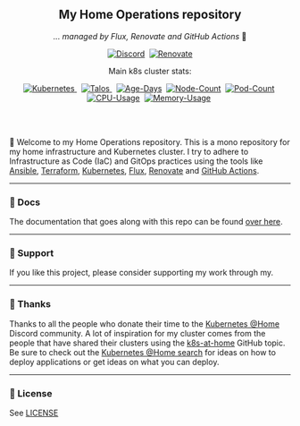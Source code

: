 <div align="center">

## My Home Operations repository

_... managed by Flux, Renovate and GitHub Actions_ :robot:

[![Discord](https://img.shields.io/discord/673534664354430999?style=for-the-badge&label&logo=discord&logoColor=white&color=blue)](https://discord.gg/home-operations)&nbsp;
[![Renovate](https://img.shields.io/badge/powered_by-Renovate-blue?style=for-the-badge&logo=renovate)](https://www.mend.io/renovate/)

Main k8s cluster stats:

[![Kubernetes](https://img.shields.io/badge/dynamic/yaml?url=https%3A%2F%2Fraw.githubusercontent.com%2Fkireque%2Fhome-ops%2Fmain%2Fkubernetes%2Fmain%2Ftalos%2Ftalconfig.yaml&query=%24.kubernetesVersion&flat-square&logo=kubernetes&logoColor=white&label=k8s)
](https://www.talos.dev/)&nbsp;
[![Talos](https://img.shields.io/badge/dynamic/yaml?url=https%3A%2F%2Fraw.githubusercontent.com%2Fkireque%2Fhome-ops%2Fmain%2Fkubernetes%2Fmain%2Ftalos%2Ftalconfig.yaml&query=%24.talosVersion&flat-square&logo=kubernetes&logoColor=white&color=orange&label=talos)
](https://www.talos.dev/)&nbsp;
[![Age-Days](https://kromgo.kireque.dev/cluster_age_days?format=badge)](https://github.com/kashalls/kromgo/)&nbsp;
[![Node-Count](https://kromgo.kireque.dev/cluster_node_count?format=badge)](https://github.com/kashalls/kromgo/)&nbsp;
[![Pod-Count](https://kromgo.kireque.dev/cluster_pod_count?format=badge)](https://github.com/kashalls/kromgo/)&nbsp;
[![CPU-Usage](https://kromgo.kireque.dev/cluster_cpu_usage?format=badge)](https://github.com/kashalls/kromgo/)&nbsp;
[![Memory-Usage](https://kromgo.kireque.dev/cluster_memory_usage?format=badge)](https://github.com/kashalls/kromgo/)&nbsp;

</div>
<br><br>

👋 Welcome to my Home Operations repository. This is a mono repository for my home infrastructure and Kubernetes cluster. I try to adhere to Infrastructure as Code (IaC) and GitOps practices using the tools like [Ansible](https://www.ansible.com/), [Terraform](https://www.terraform.io/), [Kubernetes](https://kubernetes.io/), [Flux](https://github.com/fluxcd/flux2), [Renovate](https://github.com/renovatebot/renovate) and [GitHub Actions](https://github.com/features/actions).

---

### 📖 Docs

The documentation that goes along with this repo can be found [over here](https://kireque.github.io/home-ops/).

---

### 🔎 Support

If you like this project, please consider supporting my work through my.

---

### :handshake: Thanks

Thanks to all the people who donate their time to the [Kubernetes @Home](https://discord.gg/k8s-at-home) Discord community. A lot of inspiration for my cluster comes from the people that have shared their clusters using the [k8s-at-home](https://github.com/topics/k8s-at-home) GitHub topic. Be sure to check out the [Kubernetes @Home search](https://nanne.dev/k8s-at-home-search/) for ideas on how to deploy applications or get ideas on what you can deploy.

---

### 🔏 License

See [LICENSE](https://github.com/kireque/home-ops/blob/main/LICENSE)
